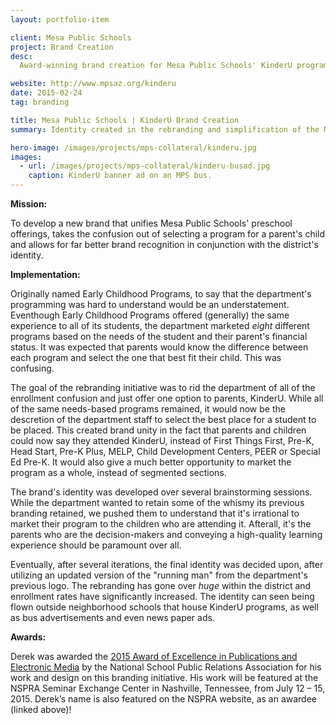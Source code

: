 ```yaml
---
layout: portfolio-item

client: Mesa Public Schools
project: Brand Creation
desc:
  Award-winning brand creation for Mesa Public Schools' KinderU program.

website: http://www.mpsaz.org/kinderu
date: 2015-02-24
tag: branding

title: Mesa Public Schools | KinderU Brand Creation
summary: Identity created in the rebranding and simplification of the Mesa Public Schools Preschool Education Program.  The logo is used in various print and web distributions, and resides on the masthead of the program’s new website.

hero-image: /images/projects/mps-collateral/kinderu.jpg
images:
  - url: /images/projects/mps-collateral/kinderu-busad.jpg
    caption: KinderU banner ad on an MPS bus.
---
```


**Mission:**

  To develop a new brand that unifies Mesa Public Schools' preschool offerings, takes the confusion out of selecting a program for a parent's child and allows for far better brand recognition in conjunction with the district's identity.

**Implementation:**

  Originally named Early Childhood Programs, to say that the department's programming was hard to understand would be an understatement. Eventhough Early Childhood Programs offered (generally) the same experience to all of its students, the department marketed *eight* different programs based on the needs of the student and their parent's financial status. It was expected that parents would know the difference between each program and select the one that best fit their child. This was confusing.

  The goal of the rebranding initiative was to rid the department of all of the enrollment confusion and just offer one option to parents, KinderU. While all of the same needs-based programs remained, it would now be the descretion of the department staff to select the best place for a student to be placed. This created brand unity in the fact that parents and children could now say they attended KinderU, instead of First Things First, Pre-K, Head Start, Pre-K Plus, MELP, Child Development Centers, PEER or Special Ed Pre-K. It would also give a much better opportunity to market the program as a whole, instead of segmented sections.

  The brand's identity was developed over several brainstorming sessions. While the department wanted to retain some of the whismy its previous branding retained, we pushed them to understand that it's irrational to market their program to the children who are attending it. Afterall, it's the parents who are the decision-makers and conveying a high-quality learning experience should be paramount over all.

  Eventually, after several iterations, the final identity was decided upon, after utilizing an updated version of the "running man" from the department's previous logo. The rebranding has gone over *huge* within the district and enrollment rates have significantly increased. The identity can seen being flown outside neighborhood schools that house KinderU programs, as well as bus advertisements and even news paper ads.

**Awards:**

  Derek was awarded the [2015 Award of Excellence in Publications and Electronic Media](http://www.nspra.org/awards/pubs_media#Branding_Image_Package) by the National School Public Relations Association for his work and design on this branding initiative. His work will be featured at the NSPRA Seminar Exchange Center in Nashville, Tennessee, from July 12 – 15, 2015. Derek’s name is also featured on the NSPRA website, as an awardee (linked above)!